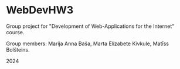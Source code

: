 # WebDevHW3
Group project for "Development of Web-Applications for the Internet" course.

Group members: 
    Marija Anna Baša,
    Marta Elizabete Kivkule,
    Matīss Bolšteins.

2024
